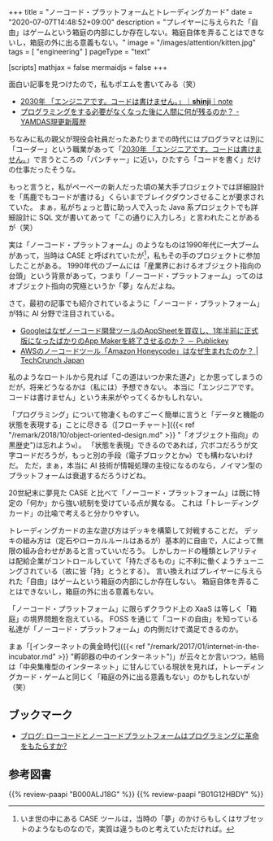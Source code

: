 +++
title = "ノーコード・プラットフォームとトレーディングカード"
date =  "2020-07-07T14:48:52+09:00"
description = "プレイヤーに与えられた「自由」はゲームという箱庭の内部にしか存在しない。箱庭自体を弄ることはできないし，箱庭の外に出る意義もない。"
image = "/images/attention/kitten.jpg"
tags = [ "engineering" ]
pageType = "text"

[scripts]
  mathjax = false
  mermaidjs = false
+++

面白い記事を見つけたので，私もポエムを書いてみる（笑）

- [2030年 「エンジニアです。コードは書けません。」｜__shinji__｜note](https://note.com/__shinji__/n/nde03573dc3a4)
- [プログラミングをする必要がなくなった後に人間に何が残るのか？ - YAMDAS現更新履歴](https://yamdas.hatenablog.com/entry/20200706/the-world-with-no-programming)

ちなみに私の親父が現役会社員だったあたりまでの時代にはプログラマとは別に「コーダー」という職業があって「[2030年 「エンジニアです。コードは書けません。](https://note.com/__shinji__/n/nde03573dc3a4)」で言うところの「パンチャー」に近い，ひたすら「コードを書く」だけの仕事だったそうな。

もっと言うと，私がペーペーの新人だった頃の某大手プロジェクトでは詳細設計を「馬鹿でもコードが書ける」くらいまでブレイクダウンさせることが要求されていた。
まぁ，私がちょっと昔に助っ人で入った Java 系プロジェクトでも詳細設計に SQL 文が書いてあって「この通りに入力しろ」と言われたことがあるが（笑）

実は「ノーコード・プラットフォーム」のようなものは1990年代に一大ブームがあって，当時は CASE と呼ばれていたが[^case1]，私もその手のプロジェクトに参加したことがある。
1990年代のブームには「産業界におけるオブジェクト指向の台頭」という背景があって，つまり「ノーコード・プラットフォーム」ってのはオブジェクト指向の究極というか「夢」なんだよね。

[^case1]: いま世の中にある CASE ツールは，当時の「夢」のかけらもしくはサブセットのようなものなので，実質は違うものと考えていただければ。

さて，最初の記事でも紹介されているように「ノーコード・プラットフォーム」が特に AI 分野で注目されている。

- [Googleはなぜノーコード開発ツールのAppSheetを買収し、1年半前に正式版になったばかりのApp Makerを終了させるのか？ － Publickey](https://www.publickey1.jp/blog/20/googleappsheet1app_maker.html)
- [AWSのノーコードツール「Amazon Honeycode」はなぜ生まれたのか？  |  TechCrunch Japan](https://jp.techcrunch.com/2020/06/25/2020-06-24-why-aws-built-a-no-code-tool/)

私のようなロートルから見れば「この道はいつか来た道♪」とか思ってしまうのだが，将来どうなるかは（私には）予想できない。
本当に「エンジニアです。コードは書けません」という未来がやってくるかもしれない。

「プログラミング」について物凄くものすごーく簡単に言うと「データと機能の状態を表現する」ことに尽きる（[フローチャート]({{< ref "/remark/2018/10/object-oriented-design.md" >}} "「オブジェクト指向」の黒歴史")は忘れよう`w`）。
「状態を表現」できるのであれば，穴ボコだろうが文字コードだろうが，もっと別の手段（電子ブロックとか`w`）でも構わないわけだ。
ただ，まぁ，本当に AI 技術が情報処理の主役になるのなら，ノイマン型のプラットフォームは衰退するだろうけどね。

20世紀末に夢見た CASE と比べて「ノーコード・プラットフォーム」は既に特定の「何か」から強い統制を受けている点が異なる。
これは「トレーディングカード」の比喩で考えると分かりやすい。

トレーディングカードの主な遊び方はデッキを構築して対戦することだ。
デッキの組み方は（定石やローカルルールはあるが）基本的に自由で，人によって無限の組み合わせがあると言っていいだろう。
しかしカードの種類とレアリティは配給企業がコントロールしていて「持たざるもの」に不利に働くようチューニングされている（故に皆「持」とうとする）。
言い換えればプレイヤーに与えられた「自由」はゲームという箱庭の内部にしか存在しない。
箱庭自体を弄ることはできないし，箱庭の外に出る意義もない。

「ノーコード・プラットフォーム」に限らずクラウド上の XaaS は等しく「箱庭」の境界問題を抱えている。
FOSS を通じて「コードの自由」を知っている私達が「ノーコード・プラットフォーム」の内側だけで満足できるのか。

まぁ「[インターネットの黄金時代]({{< ref "/remark/2017/01/internet-in-the-incubator.md" >}} "孵卵器の中のインターネット")」が云々とか言いつつ，結局は「中央集権型のインターネット」に甘んじている現状を見れば，トレーディングカード・ゲームと同じく「箱庭の外に出る意義もない」のかもしれないが（笑）

## ブックマーク

- [ブログ: ローコードとノーコードプラットフォームはプログラミングに革命をもたらすか?](https://okuranagaimo.blogspot.com/2020/02/blog-post_24.html)

## 参考図書

{{% review-paapi "B000ALJ18G" %}} <!-- 北原白秋の童謡集 -->
{{% review-paapi "B01G12HBDY" %}} <!-- 問題児たちが異世界から来るそうですよ？ -->
